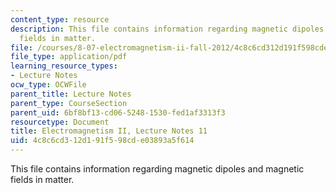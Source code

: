 ```yaml
---
content_type: resource
description: This file contains information regarding magnetic dipoles and magnetic
  fields in matter.
file: /courses/8-07-electromagnetism-ii-fall-2012/4c8c6cd312d191f598cde03893a5f614_MIT8_07F12_ln11.pdf
file_type: application/pdf
learning_resource_types:
- Lecture Notes
ocw_type: OCWFile
parent_title: Lecture Notes
parent_type: CourseSection
parent_uid: 6bf8bf13-cd06-5248-1530-fed1af3313f3
resourcetype: Document
title: Electromagnetism II, Lecture Notes 11
uid: 4c8c6cd3-12d1-91f5-98cd-e03893a5f614
---
```

This file contains information regarding magnetic dipoles and magnetic fields in matter.

